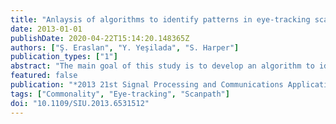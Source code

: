 ```yaml
---
title: "Anlaysis of algorithms to identify patterns in eye-tracking scanpaths"
date: 2013-01-01
publishDate: 2020-04-22T15:14:20.148365Z
authors: ["Ş. Eraslan", "Y. Yeşilada", "S. Harper"]
publication_types: ["1"]
abstract: "The main goal of this study is to develop an algorithm to identify a common scanpath in a given eye-tracking data. This paper provides a set of guidelines on how to develop such an algorithm. To develop these guidelines, we have conducted experiments with existing algorithms and investigated their strengths and weaknesses. The main purpose of creating a common scanpath is to guide the transcoding of web pages. Transcoded web pages would remove unnecessary information such that when they are accessed in constrained environments, for instance from mobile devices and screen readers, they save time and energy to users. © 2013 IEEE."
featured: false
publication: "*2013 21st Signal Processing and Communications Applications Conference, SIU 2013*"
tags: ["Commonality", "Eye-tracking", "Scanpath"]
doi: "10.1109/SIU.2013.6531512"
---
```


